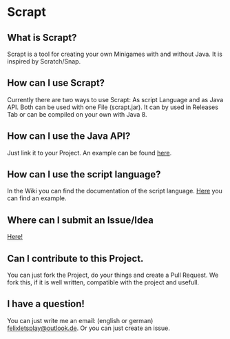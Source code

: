 # Scrapt
## What is Scrapt?
Scrapt is a tool for creating your own Minigames with and without Java. It is inspired by Scratch/Snap.
## How can I use Scrapt?
Currently there are two ways to use Scrapt:
As script Language and as Java API.
Both can be used with one File (scrapt.jar).
It can by used in Releases Tab or can be compiled on your own with Java 8.
## How can I use the Java API?
Just link it to your Project.
An example can be found [here](https://github.com/rfeoi/Scrapt-Examples).
## How can I use the script language?
In the Wiki you can find the documentation of the script language.
[Here](https://github.com/rfeoi/Scrapt-Examples) you can find an example.
## Where can I submit an Issue/Idea
[Here!](https://github.com/rfeoi/Scrapt/issues)
## Can I contribute to this Project.
You can just fork the Project, do your things and create a Pull Request.
We fork this, if it is well written, compatible with the project and usefull.
## I have a question!
You can just write me an email: (english or german)
felixletsplay@outlook.de.
Or you can just create an issue.
